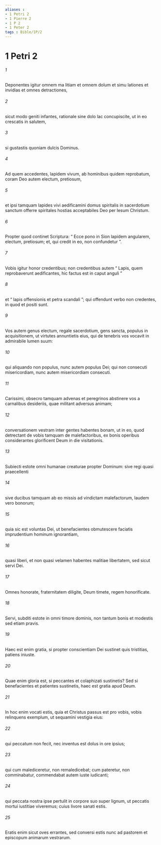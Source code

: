 ```yaml
---
aliases : 
- 1 Petri 2
- 1 Pierre 2
- 1 P 2
- 1 Peter 2
tags : Bible/1P/2
---
```


# 1 Petri 2

###### 1
Deponentes igitur omnem ma litiam et omnem dolum et simu lationes et invidias et omnes detractiones, 
###### 2
sicut modo geniti infantes, rationale sine dolo lac concupiscite, ut in eo crescatis in salutem, 
###### 3
si gustastis quoniam dulcis Dominus. 
###### 4
Ad quem accedentes, lapidem vivum, ab hominibus quidem reprobatum, coram Deo autem electum, pretiosum, 
###### 5
et ipsi tamquam lapides vivi aedificamini domus spiritalis in sacerdotium sanctum offerre spiritales hostias acceptabiles Deo per Iesum Christum. 
###### 6
Propter quod continet Scriptura: “ Ecce pono in Sion lapidem angularem, electum, pretiosum; et, qui credit in eo, non confundetur ”.
###### 7
Vobis igitur honor credentibus; non credentibus autem “ Lapis, quem reprobaverunt aedificantes, hic factus est in caput anguli ”
###### 8
et “ lapis offensionis et petra scandali ”; qui offendunt verbo non credentes, in quod et positi sunt.
###### 9
Vos autem genus electum, regale sacerdotium, gens sancta, populus in acquisitionem, ut virtutes annuntietis eius, qui de tenebris vos vocavit in admirabile lumen suum: 
###### 10
qui aliquando non populus, nunc autem populus Dei; qui non consecuti misericordiam, nunc autem misericordiam consecuti.
###### 11
Carissimi, obsecro tamquam advenas et peregrinos abstinere vos a carnalibus desideriis, quae militant adversus animam; 
###### 12
conversationem vestram inter gentes habentes bonam, ut in eo, quod detrectant de vobis tamquam de malefactoribus, ex bonis operibus considerantes glorificent Deum in die visitationis.
###### 13
Subiecti estote omni humanae creaturae propter Dominum: sive regi quasi praecellenti 
###### 14
sive ducibus tamquam ab eo missis ad vindictam malefactorum, laudem vero bonorum; 
###### 15
quia sic est voluntas Dei, ut benefacientes obmutescere faciatis imprudentium hominum ignorantiam, 
###### 16
quasi liberi, et non quasi velamen habentes malitiae libertatem, sed sicut servi Dei.
###### 17
Omnes honorate, fraternitatem diligite, Deum timete, regem honorificate.
###### 18
Servi, subditi estote in omni timore dominis, non tantum bonis et modestis sed etiam pravis. 
###### 19
Haec est enim gratia, si propter conscientiam Dei sustinet quis tristitias, patiens iniuste. 
###### 20
Quae enim gloria est, si peccantes et colaphizati sustinetis? Sed si benefacientes et patientes sustinetis, haec est gratia apud Deum. 
###### 21
In hoc enim vocati estis, quia et Christus passus est pro vobis, vobis relinquens exemplum, ut sequamini vestigia eius:
###### 22
qui peccatum non fecit, nec inventus est dolus in ore ipsius;
###### 23
qui cum malediceretur, non remaledicebat; cum pateretur, non comminabatur, commendabat autem iuste iudicanti;
###### 24
qui peccata nostra ipse pertulit in corpore suo super lignum, ut peccatis mortui iustitiae viveremus; cuius livore sanati estis.
###### 25
Eratis enim sicut oves errantes, sed conversi estis nunc ad pastorem et episcopum animarum vestrarum.

